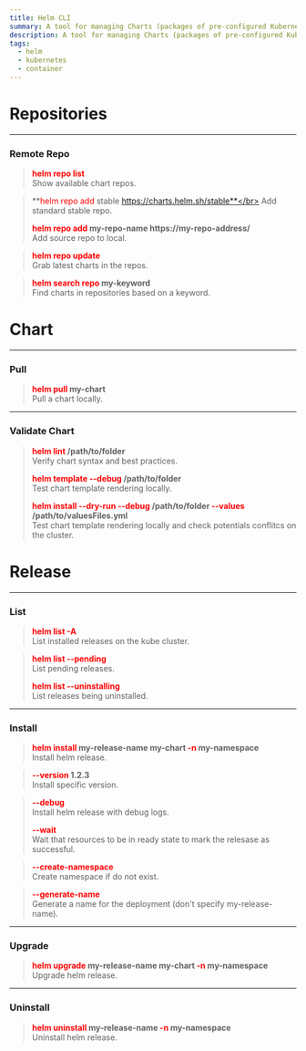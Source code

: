 ```yaml
---
title: Helm CLI
summary: A tool for managing Charts (packages of pre-configured Kubernetes resources).
description: A tool for managing Charts (packages of pre-configured Kubernetes resources).
tags:
  - helm
  - kubernetes
  - container
---
```


# Repositories

---

### Remote Repo


 > 
 > **<font color=red>helm repo list</font>**</br>
 > Show available chart repos.

 > 
 > **<font color=red>helm repo add</font> stable https://charts.helm.sh/stable**</br>
 > Add standard stable repo.
 > 
 > **<font color=red>helm repo add</font> my-repo-name https://my-repo-address/**</br>
 > Add source repo to local.

 > 
 > **<font color=red>helm repo update</font>**</br>
 > Grab latest charts in the repos.

 > 
 > **<font color=red>helm search repo</font> my-keyword**</br>
 > Find charts in repositories based on a keyword.

# Chart

---

### Pull


 > 
 > **<font color=red>helm pull</font> my-chart**</br>
 > Pull a chart locally.

---

### Validate Chart


 > 
 > **<font color=red>helm lint</font> /path/to/folder**</br>
 > Verify chart syntax and best practices.
 > 
 > **<font color=red>helm template --debug</font> /path/to/folder**</br>
 > Test chart template rendering locally.
 > 
 > **<font color=red>helm install --dry-run --debug</font> /path/to/folder <font color=red>--values</font> /path/to/valuesFiles.yml**</br>
 > Test chart template rendering locally and check potentials conflitcs on the cluster.

# Release

---

### List


 > 
 > **<font color=red>helm list -A</font>**</br>
 > List installed releases on the kube cluster.

 > 
 > **<font color=red>helm list --pending</font>**</br>
 > List pending releases.
 > 
 > **<font color=red>helm list --uninstalling</font>**</br>
 > List releases being uninstalled.

---

### Install


 > 
 > **<font color=red>helm install</font> my-release-name my-chart <font color=red>-n</font> my-namespace**</br>
 > Install helm release.

 > 
 > **<font color=red>--version</font> 1.2.3**</br>
 > Install specific version.

 > 
 > **<font color=red>--debug</font>**</br>
 > Install helm release with debug logs.
 > 
 > **<font color=red>--wait</font>**</br>
 > Wait that resources to be in ready state to mark the relesase as successful.

 > 
 > **<font color=red>--create-namespace</font>**</br>
 > Create namespace if do not exist.

 > 
 > **<font color=red>--generate-name</font>**</br>
 > Generate a name for the deployment (don't specify my-release-name).

---

### Upgrade


 > 
 > **<font color=red>helm upgrade</font> my-release-name my-chart <font color=red>-n</font> my-namespace**</br>
 > Upgrade helm release.

---

### Uninstall


 > 
 > **<font color=red>helm uninstall</font>  my-release-name <font color=red>-n</font> my-namespace**</br>
 > Uninstall helm release.
